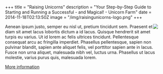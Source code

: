 +++
title = "Raising Unicorns"
description = "Your Step-by-Step Guide to Starting and Running a Successful - and Magical! - Unicorn Farm"
date = 2014-11-18T02:13:50Z
image = "/img/raisingunicorns-logo.png"
+++

<img style="float:right; margin-top: 0px;" src="/img/raisingunicorns-logo.png" />

Aenean ipsum justo, semper eu nisl ut, pretium tincidunt sem. Praesent et diam sit amet lacus lobortis dictum a id lacus. Quisque hendrerit sit amet turpis eu varius. Ut id lorem ac felis ultrices tincidunt. Pellentesque consequat arcu ac fringilla imperdiet. Phasellus pellentesque, sapien non pulvinar blandit, sapien ante aliquet felis, vel porttitor sapien ante in lacus. Fusce non urna aliquet, malesuada nibh vel, luctus urna. Phasellus ut lacus molestie, varius purus quis, malesuada lorem.

<a href="https://www.amazon.com/Raising-Unicorns-Step--Step-Successful/dp/1440525900" class="button">More information</a>
